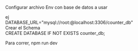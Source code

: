 Configurar archivo Env con base de datos a usar  

ej  
DATABASE_URL="mysql://root:@localhost:3306/counter_db"  
Crear el Schema   
CREATE DATABASE IF NOT EXISTS counter_db;  

Para correr, npm run dev



